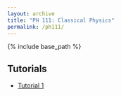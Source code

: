 ```yaml
---
layout: archive
title: "PH 111: Classical Physics"
permalink: /ph111/
---
```

{% include base_path %}

## Tutorials 

- [Tutorial 1](/files/resources/ph111/ph111_tut1.pdf)

